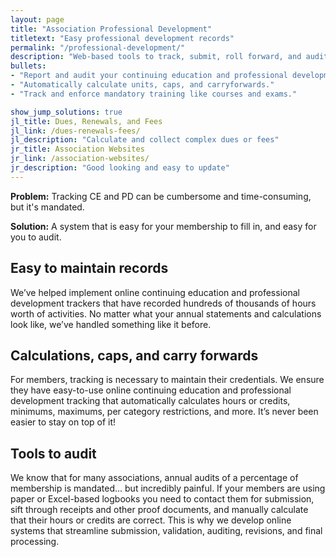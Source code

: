 ```yaml
---
layout: page
title: "Association Professional Development"
titletext: "Easy professional development records"
permalink: "/professional-development/"
description: "Web-based tools to track, submit, roll forward, and audit all required annual continuing education."
bullets:
- "Report and audit your continuing education and professional development."
- "Automatically calculate units, caps, and carryforwards."
- "Track and enforce mandatory training like courses and exams."

show_jump_solutions: true
jl_title: Dues, Renewals, and Fees
jl_link: /dues-renewals-fees/
jl_description: "Calculate and collect complex dues or fees"
jr_title: Association Websites
jr_link: /association-websites/
jr_description: "Good looking and easy to update"
---
```


**Problem:** Tracking CE and PD can be cumbersome and time-consuming, but it's mandated.

**Solution:** A system that is easy for your membership to fill in, and easy for you to audit.

## Easy to maintain records

We’ve helped implement online continuing education and professional development trackers that have recorded hundreds of thousands of hours worth of activities. No matter what your annual statements and calculations look like, we’ve handled something like it before.

## Calculations, caps, and carry forwards

For members, tracking is necessary to maintain their credentials. We ensure they have easy-to-use online continuing education and professional development tracking that automatically calculates hours or credits, minimums, maximums, per category restrictions, and more. It’s never been easier to stay on top of it!

## Tools to audit

We know that for many associations, annual audits of a percentage of membership is mandated... but incredibly painful. If your members are using paper or Excel-based logbooks you need to contact them for submission, sift through receipts and other proof documents, and manually calculate that their hours or credits are correct. This is why we develop online systems that streamline submission, validation, auditing, revisions, and final processing.
